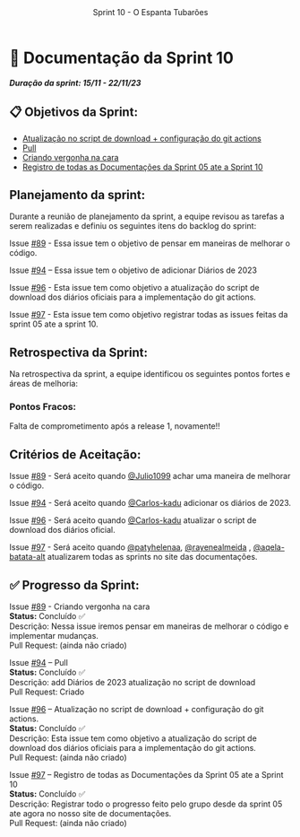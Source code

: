 <header>
    Sprint 10 - O Espanta Tubarões
</header>
<div class="doc-body">
<!-- ADD O CONTEÚDO ABAIXO -->

# 📜 Documentação da Sprint 10
***Duração da sprint: 15/11 - 22/11/23***

## 📋 Objetivos da Sprint:
- [Atualização no script de download + configuração do git actions](https://github.com/unb-mds/2023-2-Squad04/issues/96)
- [Pull](https://github.com/unb-mds/2023-2-Squad04/pull/94)
- [Criando vergonha na cara](https://github.com/unb-mds/2023-2-Squad04/issues/89)
- [Registro de todas as Documentações da Sprint 05 ate a Sprint 10](https://github.com/unb-mds/2023-2-Squad04/issues/97) 

 

## Planejamento da sprint:  
Durante a reunião de planejamento da sprint, a equipe revisou as tarefas a serem realizadas e definiu os seguintes itens do backlog do sprint: 

Issue [#89](https://github.com/unb-mds/2023-2-Squad04/issues/89) - Essa issue tem o objetivo de pensar em maneiras de melhorar o código. 

Issue [#94](https://github.com/unb-mds/2023-2-Squad04/pull/94) – Essa issue tem o objetivo de adicionar Diários de 2023 

Issue [#96](https://github.com/unb-mds/2023-2-Squad04/issues/96) - Esta issue tem como objetivo a atualização do script de download dos diários oficiais para a implementação do git actions. 

Issue [#97](https://github.com/unb-mds/2023-2-Squad04/issues/97) - Esta issue tem como objetivo registrar todas as issues feitas da sprint 05 ate a sprint 10.


## Retrospectiva da Sprint: 
Na retrospectiva da sprint, a equipe identificou os seguintes pontos fortes e áreas de melhoria: 

### Pontos Fracos: 
Falta de comprometimento após a release 1, novamente!! 

## Critérios de Aceitação: 

Issue [#89](https://github.com/unb-mds/2023-2-Squad04/issues/89) - Será aceito quando [@Julio1099](https://github.com/Julio1099) achar uma maneira de melhorar o código. 

Issue [#94](https://github.com/unb-mds/2023-2-Squad04/pull/94) - Será aceito quando [@Carlos-kadu](https://github.com/Carlos-kadu) adicionar os diários de 2023. 

Issue [#96](https://github.com/unb-mds/2023-2-Squad04/issues/96) - Será aceito quando [@Carlos-kadu](https://github.com/Carlos-kadu) atualizar o script de download dos diários oficial. 

Issue [#97](https://github.com/unb-mds/2023-2-Squad04/issues/97) - Será aceito quando [@patyhelenaa](https://github.com/patyhelenaa), [@rayenealmeida](https://github.com/rayenealmeida) , [@aqela-batata-alt](https://github.com/aqela-batata-alt) atualizarem todas as sprints no site das documentações.

## ✅ Progresso da Sprint:  

Issue [#89](https://github.com/unb-mds/2023-2-Squad04/issues/89) - Criando vergonha na cara <br>
**Status:** Concluído ✅ <br>
Descrição: Nessa issue iremos pensar em maneiras de melhorar o código e implementar mudanças. <br>
Pull Request: (ainda não criado) 

  

Issue [#94](https://github.com/unb-mds/2023-2-Squad04/pull/94) – Pull <br>
**Status:** Concluído ✅ <br> 
Descrição: add Diários de 2023 
atualização no script de download <br>
Pull Request: Criado 

 

Issue [#96](https://github.com/unb-mds/2023-2-Squad04/issues/96) – Atualização no script de download + configuração do git actions.<br> 
**Status:** Concluído ✅ <br> 
Descrição: Esta issue tem como objetivo a atualização do script de download dos diários oficiais para a implementação do git actions. <br>
Pull Request: (ainda não criado) 



Issue [#97](https://github.com/unb-mds/2023-2-Squad04/issues/97) – Registro de todas as Documentações da Sprint 05 ate a Sprint 10<br>
**Status:** Concluído ✅ <br> 
Descrição: Registrar todo o progresso feito pelo grupo desde da sprint 05 ate agora no nosso site de documentações.<br>
Pull Request: (ainda não criado) 

